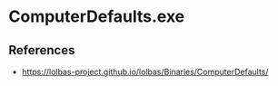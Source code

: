 # ComputerDefaults.exe

## References
* https://lolbas-project.github.io/lolbas/Binaries/ComputerDefaults/
